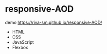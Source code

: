 # responsive-AOD

demo https://riva-sm.github.io/responsive-AOD/

- HTML
- CSS
- JavaScript
- Flexbox
